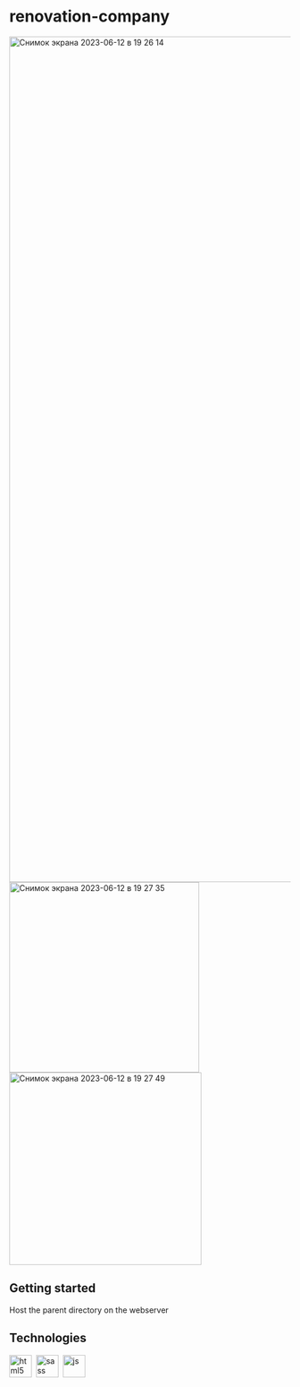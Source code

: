 # renovation-company

<img width="1511" alt="Снимок экрана 2023-06-12 в 19 26 14" src="https://github.com/annaeliava/renovation-company/assets/98190765/ad5bb311-d516-4b58-bd0d-d7c619630225">
<img width="340" alt="Снимок экрана 2023-06-12 в 19 27 35" src="https://github.com/annaeliava/renovation-company/assets/98190765/abd7c638-65ea-4fc9-aef1-702aeb35b331"><br/>
<img width="344" alt="Снимок экрана 2023-06-12 в 19 27 49" src="https://github.com/annaeliava/renovation-company/assets/98190765/1c356d60-2558-4022-9bce-e777a44321a3">


## Getting started
Host the parent directory on the webserver

## Technologies
<div>
    <img title='html5' alt='html5' width="40" height="40" src="https://cdn.jsdelivr.net/gh/devicons/devicon/icons/html5/html5-original.svg" />&nbsp;
    <img title='sass' alt='sass' width="40" height="40" src="https://cdn.jsdelivr.net/gh/devicons/devicon/icons/sass/sass-original.svg"" />&nbsp;
    <img title='js' alt='js' width="40" height="40" src="https://cdn.jsdelivr.net/gh/devicons/devicon/icons/javascript/javascript-plain.svg" />&nbsp
</div>
